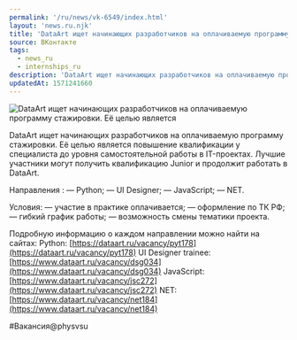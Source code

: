 ```yaml
---
permalink: '/ru/news/vk-6549/index.html'
layout: 'news.ru.njk'
title: 'DataArt ищет начинающих разработчиков на оплачиваемую программу стажировки.'
source: ВКонтакте
tags:
  - news_ru
  - internships_ru
description: 'DataArt ищет начинающих разработчиков на оплачиваемую программу стажировки.'
updatedAt: 1571241660
---
```

![DataArt ищет начинающих разработчиков на оплачиваемую программу стажировки. Её целью является](https://sun9-45.userapi.com/impf/c857416/v857416476/b20dc/_rREmhtmjmo.jpg?size=1280x853&quality=96&sign=1eedf6527bd25a07e9c2736c0da8c4ed&c_uniq_tag=jQ3omOWOuwjAF1x0eUrHuXRXFD1oNIUy48QsCj6fbIY&type=album)

DataArt ищет начинающих разработчиков на оплачиваемую программу стажировки. Её целью является повышение квалификации у специалиста до уровня самостоятельной работы в IT-проектах. Лучшие участники могут получить квалификацию Junior и продолжит работать в DataArt.

Направления :
— Python;
— UI Designer;
— JavaScript;
— NET.

Условия:
— участие в практике оплачивается;
— оформление по ТК РФ;
— гибкий график работы;
— возможность смены тематики проекта.

Подробную информацию о каждом направлении можно найти на сайтах:
Python: [https://dataart.ru/vacancy/pyt178](https://dataart.ru/vacancy/pyt178)
UI Designer trainee: [https://www.dataart.ru/vacancy/dsg034](https://www.dataart.ru/vacancy/dsg034)
JavaScript:[https://www.dataart.ru/vacancy/jsc272](https://www.dataart.ru/vacancy/jsc272)
NET: [https://www.dataart.ru/vacancy/net184](https://www.dataart.ru/vacancy/net184)

#Вакансия@physvsu
